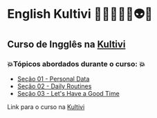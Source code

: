 # English Kultivi 👩🏻‍💻🤖🤯👽💥
## Curso de Ingglês na [Kultivi](https://kultivi.com/)
### 💥Tópicos abordados durante o curso: 💥
- [Seção 01 - Personal Data](https://github.com/romulovieira777/English_Kultivi/tree/main/01_Personal_Data)
- [Seção 02 - Daily Routines](https://github.com/romulovieira777/English_Kultivi/tree/main/02_Daily_Routines)
- [Seção 03 - Let's Have a Good Time](https://github.com/romulovieira777/English_Kultivi/tree/main/03_Lets_Have_a_Good_Time)

Link para o curso na [Kultivi](https://kultivi.com/)
